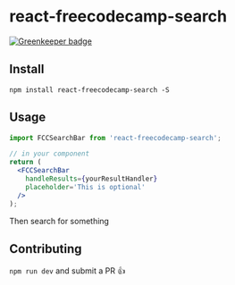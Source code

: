 # react-freecodecamp-search

[![Greenkeeper badge](https://badges.greenkeeper.io/Bouncey/react-freecodecamp-search.svg)](https://greenkeeper.io/)

## Install

`npm install react-freecodecamp-search -S`

## Usage

```jsx
import FCCSearchBar from 'react-freecodecamp-search';

// in your component
return (
  <FCCSearchBar
    handleResults={yourResultHandler}
    placeholder='This is optional'
  />
);
```

Then search for something

## Contributing

`npm run dev` and submit a PR :+1:
